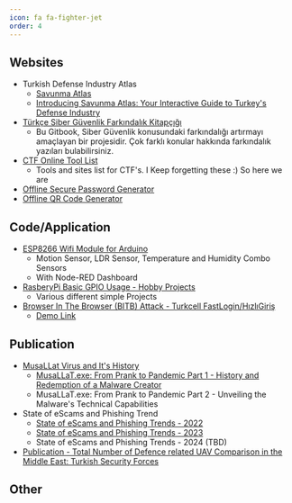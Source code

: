 ```yaml
---
icon: fa fa-fighter-jet
order: 4
---
```


## Websites

- Turkish Defense Industry Atlas
  - [Savunma Atlas](https://omerwwazap.github.io/Savunma-Atlas/)
  - [Introducing Savunma Atlas: Your Interactive Guide to Turkey's Defense Industry](https://omerwwazap.github.io/blog/posts/Savunma-Atlas)
- [Türkçe Siber Güvenlik Farkındalık Kitapçığı](https://omerwwazap.gitbook.io/siber-guevenlik-farkindaligi/)
  - Bu Gitbook, Siber Güvenlik konusundaki farkındalığı artırmayı amaçlayan bir projesidir. Çok farklı konular hakkında farkındalık yazıları bulabilirsiniz.
- [CTF Online Tool List](https://omerwwazap.github.io/CTF-Resources/)
  - Tools and sites list for CTF's. I Keep forgetting these :) So here we are
- [Offline Secure Password Generator](https://omerwwazap.github.io/Secure-Password-Generator/)
- [Offline QR Code Generator](https://omerwwazap.github.io/QR-Code-Generator/)

## Code/Application

- [ESP8266 Wifi Module for Arduino](https://github.com/omerwwazap/ESP8266-GPIO-Usage)
  - Motion Sensor, LDR Sensor, Temperature and Humidity Combo Sensors
  - With Node-RED Dashboard
- [RasberyPi Basic GPIO Usage - Hobby Projects](https://github.com/omerwwazap/Raspberry-Pi-GPIO-Usage)
  - Various different simple Projects
- [Browser In The Browser (BITB) Attack - Turkcell FastLogin/HızlıGiriş](https://github.com/omerwwazap/BITB)
  - [Demo Link](https://omerwwazap.github.io/BITB/Turkcell/index.html)

## Publication

- [MusaLLat Virus and It's History](https://github.com/omerwwazap/MusaLLaT_Malware)
  - [MusaLLaT.exe: From Prank to Pandemic Part 1 - History and Redemption of a Malware Creator](https://omerwwazap.github.io/blog/posts/MusallatMalware/)
  - MusaLLaT.exe: From Prank to Pandemic Part 2 - Unveiling the Malware's Technical Capabilities
- State of eScams and Phishing Trend
  - [State of eScams and Phishing Trends - 2022](https://omerwwazap.github.io/blog/posts/PhishTrend2022/)
  - [State of eScams and Phishing Trends - 2023](https://omerwwazap.github.io/blog/posts/PhishTrend2023/)
  - State of eScams and Phishing Trends - 2024 (TBD)
- [Publication - Total Number of Defence related UAV Comparison in the Middle East: Turkish Security Forces](https://github.com/omerwwazap/MENA-UCAV-Comparison)

## Other

